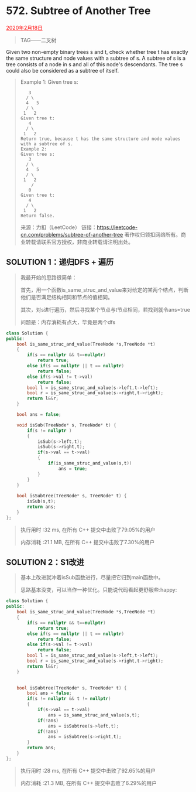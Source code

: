 # 572. Subtree of Another Tree

<font color = #FF0000><u>2020年2月18日</u></font>

> TAG——二叉树

Given two non-empty binary trees s and t, check whether tree t has exactly the same structure and node values with a subtree of s. A subtree of s is a tree consists of a node in s and all of this node's descendants. The tree s could also be considered as a subtree of itself.

> Example 1:
> Given tree s:
>
>     	 3
>     	/ \
>     	4   5
>       / \
>      1   2
>     Given tree t:
>        4 
>       / \
>      1   2
>     Return true, because t has the same structure and node values with a subtree of s.
>     Example 2:
>     Given tree s:
>     	 3
>     	/ \
>     	4   5
>       / \
>      1   2
>         /
>        0
>     Given tree t:
>        4
>       / \
>      1   2
>     Return false.
> 来源：力扣（LeetCode）
> 链接：https://leetcode-cn.com/problems/subtree-of-another-tree
> 著作权归领扣网络所有。商业转载请联系官方授权，非商业转载请注明出处。

## SOLUTION  1：递归DFS + 遍历

> 我最开始的思路很简单：
>
> 首先，用一个函数is_same_struc_and_value来对给定的某两个结点，判断他们是否满足结构相同和节点的值相同。
>
> 其次，对s进行遍历，然后寻找某个节点与t节点相同，若找到就令ans=true
>
> 问题是：内存消耗有点大，毕竟是两个dfs

```c++
class Solution {
public:
    bool is_same_struc_and_value(TreeNode *s,TreeNode *t)
    {
        if(s == nullptr && t==nullptr)
            return true;
        else if(s == nullptr || t == nullptr)
            return false;
        else if(s->val != t->val)
            return false;
        bool l = is_same_struc_and_value(s->left,t->left);
        bool r = is_same_struc_and_value(s->right,t->right);
        return l&&r;
    }

    bool ans = false;

    void isSub(TreeNode* s, TreeNode* t) {
        if(s != nullptr )
        {
            isSub(s->left,t);
            isSub(s->right,t);
            if(s->val == t->val)
            {
                if(is_same_struc_and_value(s,t))
                    ans = true;
            }
        }
    }
    
    bool isSubtree(TreeNode* s, TreeNode* t) {
        isSub(s,t);
        return ans;
    }
};
```

> 执行用时 :32 ms, 在所有 C++ 提交中击败了79.05%的用户
>
> 内存消耗 :21.1 MB, 在所有 C++ 提交中击败了7.30%的用户

## SOLUTION 2：S1改进

> 基本上改进就冲着isSub函数进行，尽量把它归到main函数中。
>
> 思路基本没变，可以当作一种优化。只能说代码看起更舒服些:happy:

```c++
class Solution {
public:
    bool is_same_struc_and_value(TreeNode *s,TreeNode *t)
    {
        if(s == nullptr && t==nullptr)
            return true;
        else if(s == nullptr || t == nullptr)
            return false;
        else if(s->val != t->val)
            return false;
        bool l = is_same_struc_and_value(s->left,t->left);
        bool r = is_same_struc_and_value(s->right,t->right);
        return l&&r;
    }

    
    bool isSubtree(TreeNode* s, TreeNode* t) {
        bool ans = false;
        if(s != nullptr && t != nullptr)
        {
            if(s->val == t->val)
                ans = is_same_struc_and_value(s,t);
            if(!ans)
                ans = isSubtree(s->left,t);
            if(!ans)
                ans = isSubtree(s->right,t);
        }
        return ans;
    }
};
```

> 执行用时 :28 ms, 在所有 C++ 提交中击败了92.65%的用户
>
> 内存消耗 :21.3 MB, 在所有 C++ 提交中击败了6.29%的用户

